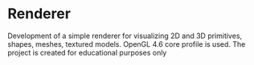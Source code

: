 # Renderer
Development of a simple renderer for visualizing 2D and 3D primitives, shapes, meshes, textured models. 
OpenGL 4.6 core profile is used. The project is created for educational purposes only
